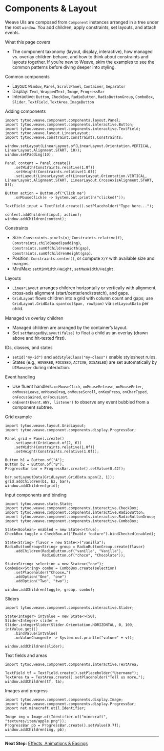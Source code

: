 # Components & Layout

Weave UIs are composed from `Component` instances arranged in a tree under the root `window`. You add children, apply constraints, set layouts, and attach events.

What this page covers
- The component taxonomy (layout, display, interactive), how managed vs. overlay children behave, and how to think about constraints and layouts together. If you’re new to Weave, skim the examples to see the common patterns before diving deeper into styling.

Common components
- Layout: `Window`, `Panel`, `ScrollPanel`, `Container`, `Separator`
- Display: `Text`, `WrappedText`, `Image`, `ProgressBar`
- Interactive: `Button`, `CheckBox`, `RadioButton`, `RadioButtonGroup`, `ComboBox`, `Slider`, `TextField`, `TextArea`, `ImageButton`

Adding components

```
import tytoo.weave.component.components.layout.Panel;
import tytoo.weave.component.components.interactive.Button;
import tytoo.weave.component.components.interactive.TextField;
import tytoo.weave.layout.LinearLayout;
import tytoo.weave.constraint.constraints.Constraints;

window.setLayout(LinearLayout.of(LinearLayout.Orientation.VERTICAL, LinearLayout.Alignment.START, 10));
window.setPadding(10);

Panel content = Panel.create()
    .setWidth(Constraints.relative(1.0f))
    .setHeight(Constraints.relative(1.0f))
    .setLayout(LinearLayout.of(LinearLayout.Orientation.VERTICAL, LinearLayout.Alignment.START, LinearLayout.CrossAxisAlignment.START, 8));

Button action = Button.of("Click me")
    .onMouseClick(e -> System.out.println("clicked!"));

TextField input = TextField.create().setPlaceholder("Type here...");

content.addChildren(input, action);
window.addChildren(content);
```

Constraints
- Size: `Constraints.pixels(n)`, `Constraints.relative(f)`, `Constraints.childBased(padding)`, `Constraints.sumOfChildrenWidth(gap)`, `Constraints.sumOfChildrenHeight(gap)`.
- Position: `Constraints.center()`, or compute `X/Y` with available size and margins.
- Min/Max: `setMinWidth/Height`, `setMaxWidth/Height`.

Layouts
- `LinearLayout` arranges children horizontally or vertically with alignment, cross-axis alignment (start/center/end/stretch), and gaps.
- `GridLayout` flows children into a grid with column count and gaps; use `GridLayout.GridData.span(colSpan, rowSpan)` via `setLayoutData` per child.

Managed vs overlay children
- Managed children are arranged by the container’s layout.
- Set `setManagedByLayout(false)` to float a child as an overlay (drawn above and hit-tested first).

IDs, classes, and states
- `setId("my-id")` and `addStyleClass("my-class")` enable stylesheet rules.
- States (e.g., `HOVERED`, `FOCUSED`, `ACTIVE`, `DISABLED`) are set automatically by `UIManager` during interaction.

Event handling
- Use fluent handlers: `onMouseClick`, `onMouseRelease`, `onMouseEnter`, `onMouseLeave`, `onMouseDrag`, `onMouseScroll`, `onKeyPress`, `onCharTyped`, `onFocusGained`, `onFocusLost`.
- `onEvent(Event.ANY, listener)` to observe any event bubbled from a component subtree.

Grid example

```
import tytoo.weave.layout.GridLayout;
import tytoo.weave.component.components.display.ProgressBar;

Panel grid = Panel.create()
    .setLayout(GridLayout.of(2, 6))
    .setWidth(Constraints.relative(1.0f))
    .setHeight(Constraints.relative(1.0f));

Button b1 = Button.of("A");
Button b2 = Button.of("B");
ProgressBar bar = ProgressBar.create().setValue(0.42f);

bar.setLayoutData(GridLayout.GridData.span(2, 1));
grid.addChildren(b1, b2, bar);
window.addChildren(grid);
```

Input components and binding

```
import tytoo.weave.state.State;
import tytoo.weave.component.components.interactive.CheckBox;
import tytoo.weave.component.components.interactive.RadioButton;
import tytoo.weave.component.components.interactive.RadioButtonGroup;
import tytoo.weave.component.components.interactive.ComboBox;

State<Boolean> enabled = new State<>(true);
CheckBox toggle = CheckBox.of("Enable feature").bindChecked(enabled);

State<String> flavor = new State<>("vanilla");
RadioButtonGroup<String> group = RadioButtonGroup.create(flavor)
    .addChildren(RadioButton.of("vanilla", "Vanilla"),
                 RadioButton.of("choco", "Chocolate"));

State<String> selection = new State<>("one");
ComboBox<String> combo = ComboBox.create(selection)
    .setPlaceholder("Choose…")
    .addOption("One", "one")
    .addOption("Two", "two");

window.addChildren(toggle, group, combo);
```

Sliders

```
import tytoo.weave.component.components.interactive.Slider;

State<Integer> intValue = new State<>(50);
Slider<Integer> slider = Slider.integerSlider(Slider.Orientation.HORIZONTAL, 0, 100, intValue.get())
    .bindValue(intValue)
    .onValueChanged(v -> System.out.println("value=" + v));

window.addChildren(slider);
```

Text fields and areas

```
import tytoo.weave.component.components.interactive.TextArea;

TextField tf = TextField.create().setPlaceholder("Username");
TextArea ta = TextArea.create().setPlaceholder("Tell us more…");
window.addChildren(tf, ta);
```

Images and progress

```
import tytoo.weave.component.components.display.Image;
import tytoo.weave.component.components.display.ProgressBar;
import net.minecraft.util.Identifier;

Image img = Image.of(Identifier.of("minecraft", "textures/item/apple.png"));
ProgressBar pb = ProgressBar.create().setValue(0.7f);
window.addChildren(img, pb);
```

---

**Next Step:** [Effects, Animations & Easings](https://github.com/trethore/Weave/blob/main/docs/animations-effects.md)
